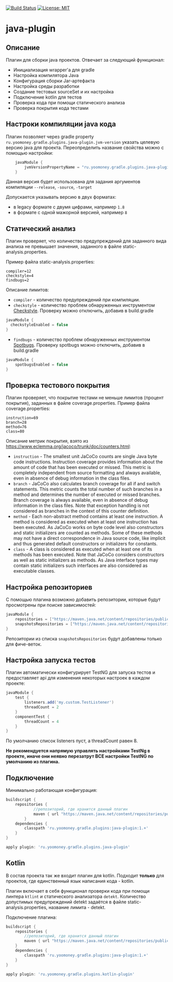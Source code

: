 [![Build Status](https://travis-ci.com/yoomoney/java-plugin.svg?branch=master)](https://travis-ci.com/yoomoney/java-plugin)
[![License: MIT](https://img.shields.io/badge/License-MIT-yellow.svg)](https://opensource.org/licenses/MIT)

# java-plugin

## Описание

Плагин для сборки java проектов. Отвечает за следующий функционал:

- Инициализация wrapper'а для gradle
- Настройка компилятора Java
- Конфигурация сборки Jar-артефакта
- Настройка среды разработки
- Создание тестовых sourceSet и их настройка
- Подключение kotlin для тестов
- Проверка кода при помощи статического анализа
- Проверка покрытия кода тестами

## Настроки компиляции java кода

Плагин позволяет через gradle property `ru.yoomoney.gradle.plugins.java-plugin.jvm-version` указать целевую версию java для проекта. 
Переопределить название свойства можно с помощью настройки: 
```groovy
    javaModule {
        jvmVersionPropertyName = "ru.yoomoney.gradle.plugins.java-plugin.jvm-version" //значение по умолчанию
    }
```
Данная версия будет использована для задания аргументов компиляции `--release`, `-source`, `-target`

Допускается указывать версию в двух форматах:
 - в legacy формате с двумя цифрами, например `1.8` 
 - в формате с одной мажорной версией, например `8`

## Статический анализ

Плагин проверяет, что количество предупреждений для заданного вида анализа не превышает значения,
заданного в файле static-analysis.properties.

Пример файла static-analysis.properties:

```properties
compiler=12
checkstyle=4
findbugs=2
```

Описание лимитов:

- `compiler` - количество предупреждений при компиляции. 
- `checkstyle` - количество проблем обнаруженных инструментом [Сheckstyle](https://github.com/checkstyle/checkstyle).
  Проверку можно отключить, добавив в build.gradle
```groovy
javaModule {
  checkstyleEnabled = false
}
```
- `findbugs` - количество проблем обнаруженных инструментом [Spotbugs](https://github.com/spotbugs/spotbugs).
  Проверку spotbugs можно отключить, добавив в build.gradle
```groovy
javaModule {
    spotbugsEnabled = false
}
```
## Проверка тестового покрытия

Плагин проверяет, что покрытие тестами не меньше лимитов (процент покрытия), заданных в файле coverage.properties.
Пример файла coverage.properties:

```properties
instruction=69
branch=28
method=76
class=80
```
Описание метрик покрытия, взято из https://www.eclemma.org/jacoco/trunk/doc/counters.html: 
* `instruction` - The smallest unit JaCoCo counts are single Java byte code instructions. Instruction coverage provides information about the amount of code that has been executed or missed. This metric is completely independent from source formatting and always available, even in absence of debug information in the class files.
* `branch` - JaCoCo also calculates branch coverage for all if and switch statements. This metric counts the total number of such branches in a method and determines the number of executed or missed branches. Branch coverage is always available, even in absence of debug information in the class files. Note that exception handling is not considered as branches in the context of this counter definition.
* `method` - Each non-abstract method contains at least one instruction. A method is considered as executed when at least one instruction has been executed. As JaCoCo works on byte code level also constructors and static initializers are counted as methods. Some of these methods may not have a direct correspondence in Java source code, like implicit and thus generated default constructors or initializers for constants.
* `class` - A class is considered as executed when at least one of its methods has been executed. Note that JaCoCo considers constructors as well as static initializers as methods. As Java interface types may contain static initializers such interfaces are also considered as executable classes.

## Настройка репозиториев

С помощью плагина возможно добавить репозитории, которые будут просмотрены при поиске зависимостей:
```groovy
javaModule {
    repositories = ["https://maven.java.net/content/repositories/public/"]
    snapshotsRepositories = ["https://maven.java.net/content/repositories/snapshots/"]
}
```
Репозитории из списка `snapshotsRepositories` будут добавлены только для фиче-веток.

## Настройка запуска тестов

Плагин автоматически конфигурирует TestNG для запуска тестов и предоставляет api для изменения некоторых настроек в каждом проекте:
```groovy
javaModule {
    test {
        listeners.add('my.custom.TestListener')
        threadCount = 2
    }
    componentTest {
        threadCount = 4
    }   
}
```

По умолчанию список listeners пуст, а threadCount равен 8.

**Не рекомендуется напрямую управлять настройками TestNg в проекте, иначе они неявно перезатрут ВСЕ настройки TestNG по умолчанию из плагина.**

## Подключение

Минимально работающая конфигурация:
```groovy
buildscript {
    repositories {
            //репозиторий, где хранится данный плагин
            maven { url "https://maven.java.net/content/repositories/public/" }
        }
    dependencies {
        classpath 'ru.yoomoney.gradle.plugins:java-plugin:1.+'
    }
}

apply plugin: 'ru.yoomoney.gradle.plugins.java-plugin'

```

## Kotlin

В состав проекта так же входит плагин для kotlin. 
Подходит **только** для проектов, где единственный язык написания кода - kotlin.

Плагин включает в себя функционал проверки кода при помощи линтера `ktlint` и статического анализатора `detekt`.
Количество допустимых предупреждений detekt задаётся в файле static-analysis.properties, название лимита - detekt.

Подключение плагина:
```groovy
buildscript {
    repositories {
        //репозиторий, где хранится данный плагин
        maven { url "https://maven.java.net/content/repositories/public/" }
    }
    dependencies {
        classpath 'ru.yoomoney.gradle.plugins:java-plugin:1.+'
    }
}

apply plugin: 'ru.yoomoney.gradle.plugins.kotlin-plugin'
```
